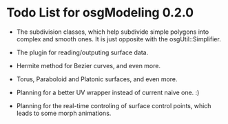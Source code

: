 # Todo List for osgModeling 0.2.0 #

  * The subdivision classes, which help subdivide simple polygons into complex and smooth ones. It is just opposite with the osgUtil::Simplifier.

  * The plugin for reading/outputing surface data.

  * Hermite method for Bezier curves, and even more.

  * Torus, Paraboloid and Platonic surfaces, and even more.

  * Planning for a better UV wrapper instead of current naive one. :)

  * Planning for the real-time controling of surface control points, which leads to some morph animations.